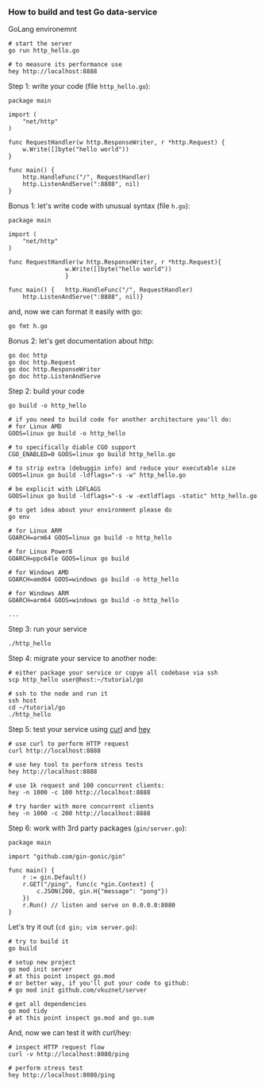 ### How to build and test Go data-service
GoLang environemnt
```
# start the server
go run http_hello.go

# to measure its performance use
hey http://localhost:8888
```

Step 1: write your code (file `http_hello.go`):
```
package main

import (
	"net/http"
)

func RequestHandler(w http.ResponseWriter, r *http.Request) {
	w.Write([]byte("hello world"))
}

func main() {
	http.HandleFunc("/", RequestHandler)
	http.ListenAndServe(":8888", nil)
}
```

Bonus 1: let's write code with unusual syntax (file `h.go`):
```
package main

import (
	"net/http"
)

func RequestHandler(w http.ResponseWriter, r *http.Request){
                w.Write([]byte("hello world"))
                }

func main() {	http.HandleFunc("/", RequestHandler)
	http.ListenAndServe(":8888", nil)}
```
and, now we can format it easily with go:
```
go fmt h.go
```

Bonus 2: let's get documentation about http:
```
go doc http
go doc http.Request
go doc http.ResponseWriter
go doc http.ListenAndServe
```

Step 2: build your code
```
go build -o http_hello

# if you need to build code for another architecture you'll do:
# for Linux AMD
GOOS=linux go build -o http_hello

# to specifically diable CGO support
CGO_ENABLED=0 GOOS=linux go build http_hello.go

# to strip extra (debuggin info) and reduce your executable size
GOOS=linux go build -ldflags="-s -w" http_hello.go

# be explicit with LDFLAGS
GOOS=linux go build -ldflags="-s -w -extldflags -static" http_hello.go

# to get idea about your environment please do
go env

# for Linux ARM
GOARCH=arm64 GOOS=linux go build -o http_hello

# for Linux Power8
GOARCH=ppc64le GOOS=linux go build

# for Windows AMD
GOARCH=amd64 GOOS=windows go build -o http_hello

# for Windows ARM
GOARCH=arm64 GOOS=windows go build -o http_hello

...
```

Step 3: run your service
```
./http_hello
```

Step 4: migrate your service to another node:
```
# either package your service or copye all codebase via ssh
scp http_hello user@host:~/tutorial/go

# ssh to the node and run it
ssh host
cd ~/tutorial/go
./http_hello
```

Step 5: test your service using
[curl](https://curl.se/)
and
[hey](https://github.com/rakyll/hey)
```
# use curl to perform HTTP request
curl http://localhost:8888

# use hey tool to perform stress tests
hey http://localhost:8888

# use 1k request and 100 concurrent clients:
hey -n 1000 -c 100 http://localhost:8888

# try harder with more concurrent clients
hey -n 1000 -c 200 http://localhost:8888
```

Step 6: work with 3rd party packages (`gin/server.go`):
```
package main

import "github.com/gin-gonic/gin"

func main() {
	r := gin.Default()
	r.GET("/ping", func(c *gin.Context) {
		c.JSON(200, gin.H{"message": "pong"})
	})
	r.Run() // listen and serve on 0.0.0.0:8080
}
```
Let's try it out (`cd gin; vim server.go`):
```
# try to build it
go build

# setup new project
go mod init server
# at this point inspect go.mod
# or better way, if you'll put your code to github:
# go mod init github.com/vkuznet/server

# get all dependencies
go mod tidy
# at this point inspect go.mod and go.sum
```
And, now we can test it with curl/hey:
```
# inspect HTTP request flow
curl -v http://localhost:8080/ping

# perform stress test
hey http://localhost:8080/ping
```
